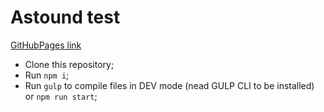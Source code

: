 # Astound test

[GitHubPages link](https://alexandertur.github.io/astound-test/build/)

- Clone this repository;
- Run `npm i`;
- Run `gulp` to compile files in DEV mode (nead GULP CLI to be installed) or `npm run start`;

